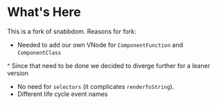 # What's Here
This is a fork of snabbdom. Reasons for fork:

* Needed to add our own VNode for `ComponentFunction` and `ComponentClass`

^ Since that need to be done we decided to diverge further for a leaner version

* No need for `selectors` (it complicates `renderToString`).
* Different life cycle event names

